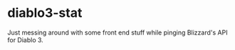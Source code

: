 # diablo3-stat

Just messing around with some front end stuff while pinging Blizzard's API for Diablo 3.
